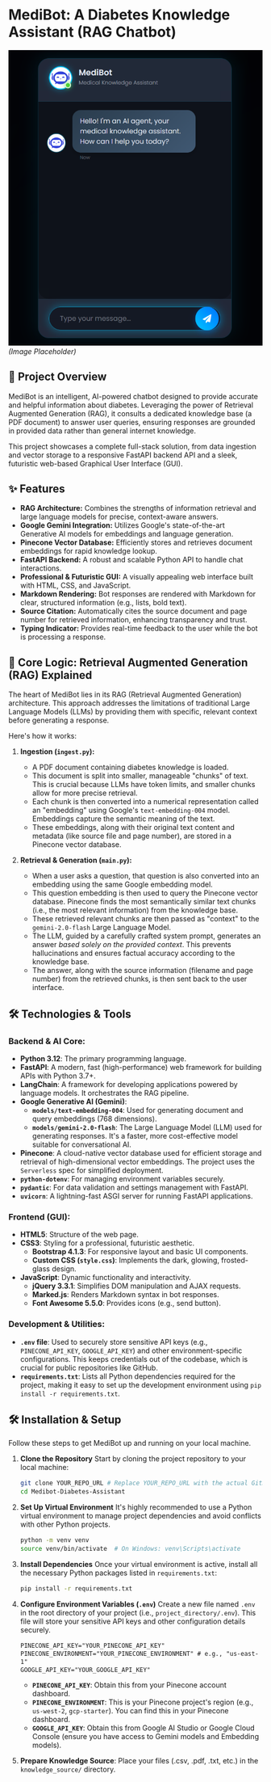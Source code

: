 # MediBot: A Diabetes Knowledge Assistant (RAG Chatbot)

![MediBot Chatbot Interface](/medibot.png)
*(Image Placeholder)*

## 🚀 Project Overview

MediBot is an intelligent, AI-powered chatbot designed to provide accurate and helpful information about diabetes. Leveraging the power of Retrieval Augmented Generation (RAG), it consults a dedicated knowledge base (a PDF document) to answer user queries, ensuring responses are grounded in provided data rather than general internet knowledge.

This project showcases a complete full-stack solution, from data ingestion and vector storage to a responsive FastAPI backend API and a sleek, futuristic web-based Graphical User Interface (GUI).

## ✨ Features

* **RAG Architecture:** Combines the strengths of information retrieval and large language models for precise, context-aware answers.
* **Google Gemini Integration:** Utilizes Google's state-of-the-art Generative AI models for embeddings and language generation.
* **Pinecone Vector Database:** Efficiently stores and retrieves document embeddings for rapid knowledge lookup.
* **FastAPI Backend:** A robust and scalable Python API to handle chat interactions.
* **Professional & Futuristic GUI:** A visually appealing web interface built with HTML, CSS, and JavaScript.
* **Markdown Rendering:** Bot responses are rendered with Markdown for clear, structured information (e.g., lists, bold text).
* **Source Citation:** Automatically cites the source document and page number for retrieved information, enhancing transparency and trust.
* **Typing Indicator:** Provides real-time feedback to the user while the bot is processing a response.

## 🧠 Core Logic: Retrieval Augmented Generation (RAG) Explained

The heart of MediBot lies in its RAG (Retrieval Augmented Generation) architecture. This approach addresses the limitations of traditional Large Language Models (LLMs) by providing them with specific, relevant context before generating a response.

Here's how it works:

1.  **Ingestion (`ingest.py`):**
    * A PDF document containing diabetes knowledge is loaded.
    * This document is split into smaller, manageable "chunks" of text. This is crucial because LLMs have token limits, and smaller chunks allow for more precise retrieval.
    * Each chunk is then converted into a numerical representation called an "embedding" using Google's `text-embedding-004` model. Embeddings capture the semantic meaning of the text.
    * These embeddings, along with their original text content and metadata (like source file and page number), are stored in a Pinecone vector database.

2.  **Retrieval & Generation (`main.py`):**
    * When a user asks a question, that question is also converted into an embedding using the same Google embedding model.
    * This question embedding is then used to query the Pinecone vector database. Pinecone finds the most semantically similar text chunks (i.e., the most relevant information) from the knowledge base.
    * These retrieved relevant chunks are then passed as "context" to the `gemini-2.0-flash` Large Language Model.
    * The LLM, guided by a carefully crafted system prompt, generates an answer *based solely on the provided context*. This prevents hallucinations and ensures factual accuracy according to the knowledge base.
    * The answer, along with the source information (filename and page number) from the retrieved chunks, is then sent back to the user interface.

## 🛠️ Technologies & Tools

### Backend & AI Core:
* **Python 3.12**: The primary programming language.
* **FastAPI**: A modern, fast (high-performance) web framework for building APIs with Python 3.7+.
* **LangChain**: A framework for developing applications powered by language models. It orchestrates the RAG pipeline.
* **Google Generative AI (Gemini)**:
    * **`models/text-embedding-004`**: Used for generating document and query embeddings (768 dimensions).
    * **`models/gemini-2.0-flash`**: The Large Language Model (LLM) used for generating responses. It's a faster, more cost-effective model suitable for conversational AI.
* **Pinecone**: A cloud-native vector database used for efficient storage and retrieval of high-dimensional vector embeddings. The project uses the `Serverless` spec for simplified deployment.
* **`python-dotenv`**: For managing environment variables securely.
* **`pydantic`**: For data validation and settings management with FastAPI.
* **`uvicorn`**: A lightning-fast ASGI server for running FastAPI applications.

### Frontend (GUI):
* **HTML5**: Structure of the web page.
* **CSS3**: Styling for a professional, futuristic aesthetic.
    * **Bootstrap 4.1.3**: For responsive layout and basic UI components.
    * **Custom CSS (`style.css`)**: Implements the dark, glowing, frosted-glass design.
* **JavaScript**: Dynamic functionality and interactivity.
    * **jQuery 3.3.1**: Simplifies DOM manipulation and AJAX requests.
    * **Marked.js**: Renders Markdown syntax in bot responses.
    * **Font Awesome 5.5.0**: Provides icons (e.g., send button).

### Development & Utilities:
* **`.env` file**: Used to securely store sensitive API keys (e.g., `PINECONE_API_KEY`, `GOOGLE_API_KEY`) and other environment-specific configurations. This keeps credentials out of the codebase, which is crucial for public repositories like GitHub.
* **`requirements.txt`**: Lists all Python dependencies required for the project, making it easy to set up the development environment using `pip install -r requirements.txt`.


## 🛠️ Installation & Setup

Follow these steps to get MediBot up and running on your local machine.

1.  **Clone the Repository**
    Start by cloning the project repository to your local machine:
    ```bash
    git clone YOUR_REPO_URL # Replace YOUR_REPO_URL with the actual GitHub URL
    cd Medibot-Diabetes-Assistant
    ```

2.  **Set Up Virtual Environment**
    It's highly recommended to use a Python virtual environment to manage project dependencies and avoid conflicts with other Python projects.
    ```bash
    python -m venv venv
    source venv/bin/activate  # On Windows: venv\Scripts\activate
    ```

3.  **Install Dependencies**
    Once your virtual environment is active, install all the necessary Python packages listed in `requirements.txt`:
    ```bash
    pip install -r requirements.txt
    ```

4.  **Configure Environment Variables (`.env`)**
    Create a new file named `.env` in the root directory of your project (i.e., `project_directory/.env`). This file will store your sensitive API keys and other configuration details securely.
    ```
    PINECONE_API_KEY="YOUR_PINECONE_API_KEY"
    PINECONE_ENVIRONMENT="YOUR_PINECONE_ENVIRONMENT" # e.g., "us-east-1"
    GOOGLE_API_KEY="YOUR_GOOGLE_API_KEY"
    ```
    * **`PINECONE_API_KEY`**: Obtain this from your Pinecone account dashboard.
    * **`PINECONE_ENVIRONMENT`**: This is your Pinecone project's region (e.g., `us-west-2`, `gcp-starter`). You can find this in your Pinecone dashboard.
    * **`GOOGLE_API_KEY`**: Obtain this from Google AI Studio or Google Cloud Console (ensure you have access to Gemini models and Embedding models).

5. **Prepare Knowledge Source**: Place your files (.csv, .pdf, .txt, etc.) in the `knowledge_source/` directory.
